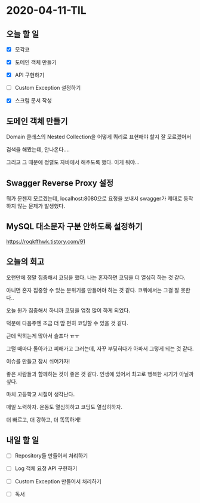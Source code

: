 # 2020-04-11-TIL

## 오늘 할 일

- [x] 모각코
- [x] 도메인 객체 만들기
- [x] API 구현하기
- [ ] Custom Exception 설정하기

- [x] 스크럼 문서 작성

## 도메인 객체 만들기

Domain 클래스의 Nested Collection을 어떻게 쿼리로 표현해야 할지 잘 모르겠어서

검색을 해봤는데, 안나온다....

그리고 그 때문에 정렬도 자바에서 해주도록 했다. 이게 뭐야...

## Swagger Reverse Proxy 설정

뭐가 문젠지 모르겠는데, localhost:8080으로 요청을 보내서 swagger가 제대로 동작하지 않는 문제가 발생했다.

## MySQL 대소문자 구분 안하도록 설정하기

https://roqkffhwk.tistory.com/91

## 오늘의 회고

오랜만에 정말 집중해서 코딩을 했다. 나는 혼자하면 코딩을 더 열심히 하는 것 같다.

아니면 혼자 집중할 수 있는 분위기를 만들어야 하는 것 같다. 코쿼에서는 그걸 잘 못한다..

오늘 뭔가 집중해서 하니까 코딩을 엄청 많이 하게 되었다.

덕분에 다음주엔 조금 더 맘 편히 코딩할 수 있을 것 같다.

근데 막히는게 많아서 슬프다 ㅠㅠ

그럴 때마다 돌아가고 피해가고 그러는데, 자꾸 부딪히다가 아파서 그렇게 되는 것 같다.

이슈를 만들고 잠시 쉬어가자!

좋은 사람들과 함께하는 것이 좋은 것 같다. 인생에 있어서 최고로 행복한 시기가 아닐까 싶다.

마치 고등학교 시절이 생각난다.

매일 노력하자. 운동도 열심히하고 코딩도 열심히하자.

더 빠르고, 더 강하고, 더 똑똑하게!

## 내일 할 일

- [ ] Repository들 만들어서 처리하기
- [ ] Log 객체 요청 API 구현하기
- [ ] Custom Exception 만들어서 처리하기
- [ ] 독서

